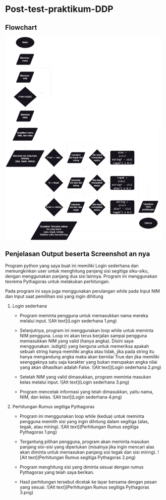 # Post-test-praktikum-DDP

## Flowchart
![Alt text](<Segitiga Pythagoras.png>)

## Penjelasan Output beserta Screenshot an nya
  Program python yang saya buat ini memiliki Login sederhana dan memungkinkan user untuk menghitung panjang sisi segitiga siku-siku, dengan menggunakan panjang dua   sisi lainnya. Program ini menggunakan teorema Pythagoras untuk melakukan perhitungan.

  Pada program ini saya juga menggunakan perulangan while pada Input NIM dan Input saat pemilihan sisi yang ingin dihitung

  1. Login sederhana
        - Program meminta pengguna untuk memasukkan nama mereka melalui input.
        ![Alt text](Login sederhana 1.png)

        - Selanjutnya, program ini menggunakan loop while untuk meminta NIM pengguna. Loop ini akan terus berjalan sampai pengguna memasukkan NIM yang valid (hanya angka). Disini saya menggunakan .isdigit() yang berguna untuk memeriksa apakah
        sebuah string hanya memiliki angka atau tidak, jika pada string itu hanya mengandung angka maka akan bernilai True dan jika memiliki seenggaknya satu saja karakter yang bukan merupakan angka nilai yang akan dihasilkan adalah False.
         ![Alt text](Login sederhana 2.png)
         
        - Setelah NIM yang valid dimasukkan, program meminta masukan kelas melalui input.
        ![Alt text](Login sederhana 3.png)

        - Program mencetak informasi yang telah dimasukkan, yaitu nama, NIM, dan kelas.
        ![Alt text](Login sederhana 4.png)

  2. Perhitungan Rumus segitiga Pythagoras
        - Program ini menggunakan loop while (kedua) untuk meminta pengguna memilih sisi yang ingin dihitung dalam segitiga     (alas, tegak, atau miring).
        ![Alt text](Perhitungan Rumus segitiga Pythagoras 1.png)

        - Tergantung pilihan pengguna, program akan meminta masukan panjang sisi-sisi yang diperlukan 
          (misalnya jika ingin mencari alas akan diminta untuk memasukan panjang sisi tegak dan sisi miring).
        ![Alt text](Perhitungan Rumus segitiga Pythagoras 2.png)
        
        - Program menghitung sisi yang diminta sesuai dengan rumus Pythagoras yang telah saya berikan.

        - Hasil perhitungan tersebut dicetak ke layar bersama dengan pesan yang sesuai.
        ![Alt text](Perhitungan Rumus segitiga Pythagoras 3.png)
